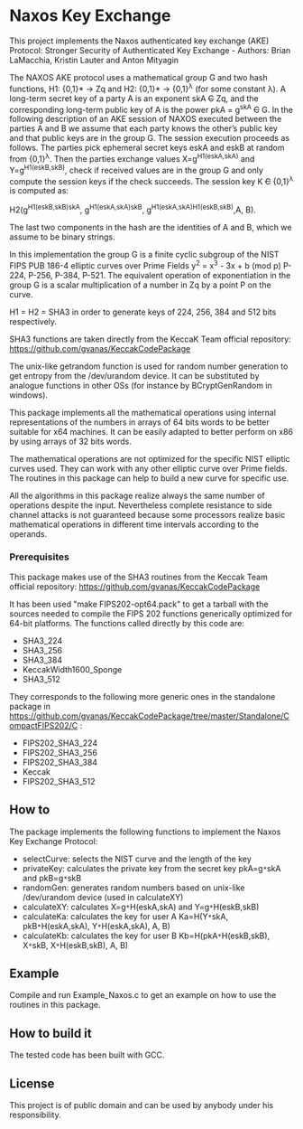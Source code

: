 # Naxos Key Exchange

This project implements the Naxos authenticated key exchange (AKE) Protocol:
Stronger Security of Authenticated Key Exchange - Authors: Brian LaMacchia, Kristin Lauter and Anton Mityagin

The NAXOS AKE protocol uses a mathematical group G and two hash functions, H1: {0,1}* -> Zq
and H2: {0,1}* -> {0,1}<sup>λ</sup> (for some constant λ). A long-term secret key of a party A is an exponent
skA ~~C~~ Zq, and the corresponding long-term public key of A is the power pkA = g<sup>skA</sup> ~~C~~ G. In the
following description of an AKE session of NAXOS executed between the parties A and B we
assume that each party knows the other’s public key and that public keys are in the group G.
The session execution proceeds as follows. The parties pick ephemeral secret keys eskA and
eskB at random from {0,1}<sup>λ</sup>. Then the parties exchange values X=g<sup>H1(eskA,skA)</sup> and
Y=g<sup>H1(eskB,skB)</sup>, check if received values are in the group G and only compute the session
keys if the check succeeds.
The session key K ~~C~~ {0,1}<sup>λ</sup> is computed as:

H2(g<sup>H1(eskB,skB)skA</sup>, g<sup>H1(eskA,skA)skB</sup>, g<sup>H1(eskA,skA)H1(eskB,skB)</sup>,A, B).

The last two components in the hash are the identities of A and B, which we assume to be binary
strings.

In this implementation the group G is a finite cyclic subgroup of the NIST FIPS PUB 186-4 elliptic
curves over Prime Fields y<sup>2</sup> = x<sup>3</sup> - 3x + b (mod p) P-224, P-256, P-384, P-521.
The equivalent operation of exponentiation in the group G is a scalar multiplication of a number
in Zq by a point P on the curve.

H1 = H2 = SHA3 in order to generate keys of 224, 256, 384 and 512 bits respectively.

SHA3 functions are taken directly from the KeccaK Team official repository:
https://github.com/gvanas/KeccakCodePackage

The unix-like getrandom function is used for random number generation to get entropy from the
/dev/urandom device.
It can be substituted by analogue functions in other OSs (for instance by BCryptGenRandom
in windows).

This package implements all the mathematical operations using internal representations of
the numbers in arrays of 64 bits words to be better suitable for x64 machines.
It can be easily adapted to better perform on x86 by using arrays of 32 bits words.

The mathematical operations are not optimized for the specific NIST elliptic curves used.
They can work with any other elliptic curve over Prime fields.
The routines in this package can help to build a new curve for specific use. 

All the algorithms in this package realize always the same number of operations despite the input.
Nevertheless complete resistance to side channel attacks is not guaranteed because some processors
realize basic mathematical operations in different time intervals according to the operands.

### Prerequisites

This package makes use of the SHA3 routines from the Keccak Team official repository:
https://github.com/gvanas/KeccakCodePackage

It has been used "make FIPS202-opt64.pack" to get a tarball with the sources needed
to compile the FIPS 202 functions generically optimized for 64-bit platforms.
The functions called directly by this code are:

* SHA3_224
* SHA3_256
* SHA3_384
* KeccakWidth1600_Sponge
* SHA3_512

They corresponds to the following more generic ones in the standalone package in
https://github.com/gvanas/KeccakCodePackage/tree/master/Standalone/CompactFIPS202/C :

* FIPS202_SHA3_224
* FIPS202_SHA3_256
* FIPS202_SHA3_384
* Keccak
* FIPS202_SHA3_512


## How to
The package implements the following functions to implement the Naxos Key Exchange Protocol:

* selectCurve: selects the NIST curve and the length of the key
* privateKey: calculates the private key from the secret key pkA=g`*`skA and pkB=g`*`skB
* randomGen: generates random numbers based on unix-like /dev/urandom device (used in calculateXY)
* calculateXY: calculates X=g`*`H(eskA,skA) and Y=g`*`H(eskB,skB)
* calculateKa: calculates the key for user A Ka=H(Y`*`skA, pkB`*`H(eskA,skA), Y`*`H(eskA,skA), A, B)
* calculateKb: calculates the key for user B Kb=H(pkA`*`H(eskB,skB), X`*`skB, X`*`H(eskB,skB), A, B)

## Example

Compile and run Example_Naxos.c to get an example on how to use the routines in this package.

## How to build it

The tested code has been built with GCC. 

## License

This project is of public domain and can be used by anybody under his responsibility.
